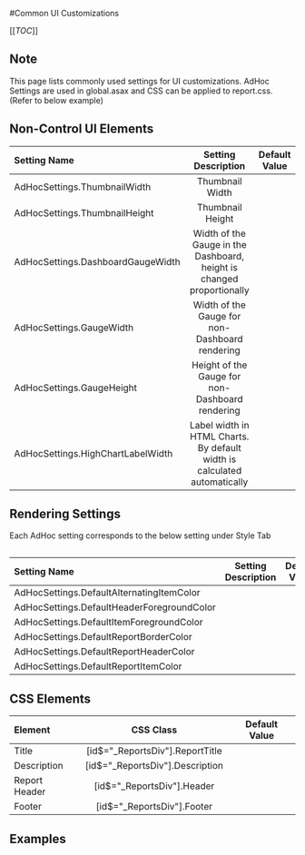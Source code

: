 #Common UI Customizations

[[_TOC_]]

## Note

This page lists commonly used settings for UI customizations. AdHoc Settings are used in global.asax and CSS can be applied to report.css. 
(Refer to below example) 


## Non-Control UI Elements


|Setting Name|Setting Description|Default Value|
|:---|:---:|:---:|
|AdHocSettings.ThumbnailWidth|Thumbnail Width||
|AdHocSettings.ThumbnailHeight|Thumbnail Height||
|AdHocSettings.DashboardGaugeWidth|Width of the Gauge in the Dashboard, height is changed proportionally||
|AdHocSettings.GaugeWidth|Width of the Gauge for non-Dashboard rendering||
|AdHocSettings.GaugeHeight|Height of the Gauge for non-Dashboard rendering||
|AdHocSettings.HighChartLabelWidth|Label width in HTML Charts. By default width is calculated automatically||


## Rendering Settings

Each AdHoc setting corresponds to the below setting under Style Tab

![]()


|Setting Name|Setting Description|Default Value|
|:---|:---:|:---:|
|AdHocSettings.DefaultAlternatingItemColor|||
|AdHocSettings.DefaultHeaderForegroundColor|||
|AdHocSettings.DefaultItemForegroundColor|||
|AdHocSettings.DefaultReportBorderColor|||
|AdHocSettings.DefaultReportHeaderColor|||
|AdHocSettings.DefaultReportItemColor|||

## CSS Elements

|Element|CSS Class|Default Value|
|:---|:---:|:---:|
|Title|[id$="_ReportsDiv"].ReportTitle||
|Description|[id$="_ReportsDiv"].Description||
|Report Header|[id$="_ReportsDiv"].Header||
|Footer|[id$="_ReportsDiv"].Footer||


## Examples

